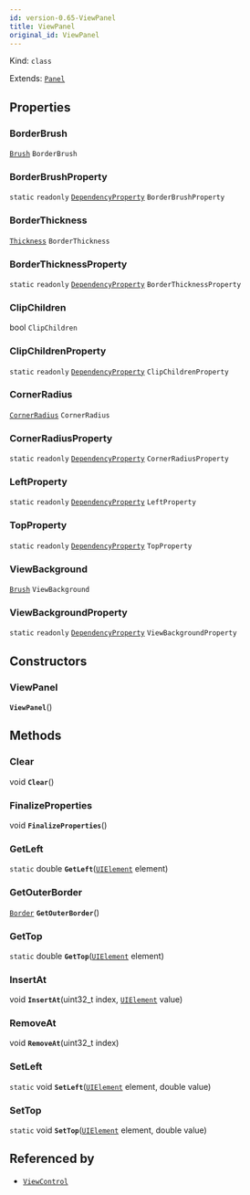 ```yaml
---
id: version-0.65-ViewPanel
title: ViewPanel
original_id: ViewPanel
---
```


Kind: `class`

Extends: [`Panel`](https://docs.microsoft.com/uwp/api/Windows.UI.Xaml.Controls.Panel)



## Properties
### BorderBrush
 [`Brush`](https://docs.microsoft.com/uwp/api/Windows.UI.Xaml.Media.Brush) `BorderBrush`

### BorderBrushProperty
`static`   `readonly`  [`DependencyProperty`](https://docs.microsoft.com/uwp/api/Windows.UI.Xaml.DependencyProperty) `BorderBrushProperty`

### BorderThickness
 [`Thickness`](https://docs.microsoft.com/uwp/api/Windows.UI.Xaml.Thickness) `BorderThickness`

### BorderThicknessProperty
`static`   `readonly`  [`DependencyProperty`](https://docs.microsoft.com/uwp/api/Windows.UI.Xaml.DependencyProperty) `BorderThicknessProperty`

### ClipChildren
 bool `ClipChildren`

### ClipChildrenProperty
`static`   `readonly`  [`DependencyProperty`](https://docs.microsoft.com/uwp/api/Windows.UI.Xaml.DependencyProperty) `ClipChildrenProperty`

### CornerRadius
 [`CornerRadius`](https://docs.microsoft.com/uwp/api/Windows.UI.Xaml.CornerRadius) `CornerRadius`

### CornerRadiusProperty
`static`   `readonly`  [`DependencyProperty`](https://docs.microsoft.com/uwp/api/Windows.UI.Xaml.DependencyProperty) `CornerRadiusProperty`

### LeftProperty
`static`   `readonly`  [`DependencyProperty`](https://docs.microsoft.com/uwp/api/Windows.UI.Xaml.DependencyProperty) `LeftProperty`

### TopProperty
`static`   `readonly`  [`DependencyProperty`](https://docs.microsoft.com/uwp/api/Windows.UI.Xaml.DependencyProperty) `TopProperty`

### ViewBackground
 [`Brush`](https://docs.microsoft.com/uwp/api/Windows.UI.Xaml.Media.Brush) `ViewBackground`

### ViewBackgroundProperty
`static`   `readonly`  [`DependencyProperty`](https://docs.microsoft.com/uwp/api/Windows.UI.Xaml.DependencyProperty) `ViewBackgroundProperty`


## Constructors
### ViewPanel
 **`ViewPanel`**()




## Methods
### Clear
void **`Clear`**()



### FinalizeProperties
void **`FinalizeProperties`**()



### GetLeft
`static` double **`GetLeft`**([`UIElement`](https://docs.microsoft.com/uwp/api/Windows.UI.Xaml.UIElement) element)



### GetOuterBorder
[`Border`](https://docs.microsoft.com/uwp/api/Windows.UI.Xaml.Controls.Border) **`GetOuterBorder`**()



### GetTop
`static` double **`GetTop`**([`UIElement`](https://docs.microsoft.com/uwp/api/Windows.UI.Xaml.UIElement) element)



### InsertAt
void **`InsertAt`**(uint32_t index, [`UIElement`](https://docs.microsoft.com/uwp/api/Windows.UI.Xaml.UIElement) value)



### RemoveAt
void **`RemoveAt`**(uint32_t index)



### SetLeft
`static` void **`SetLeft`**([`UIElement`](https://docs.microsoft.com/uwp/api/Windows.UI.Xaml.UIElement) element, double value)



### SetTop
`static` void **`SetTop`**([`UIElement`](https://docs.microsoft.com/uwp/api/Windows.UI.Xaml.UIElement) element, double value)






## Referenced by
- [`ViewControl`](ViewControl)

